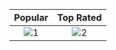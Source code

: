  <div id="top"></div>
 
| Popular | Top Rated |
|:-:|:-:|
| ![1](images/main_screen) | ![2](images/app_image2.jpeg) | ![3](images/app_image3.jpeg) 


